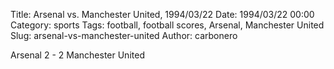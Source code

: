 Title: Arsenal vs. Manchester United, 1994/03/22
Date: 1994/03/22 00:00
Category: sports
Tags: football, football scores, Arsenal, Manchester United
Slug: arsenal-vs-manchester-united
Author: carbonero


Arsenal 2 - 2 Manchester United
